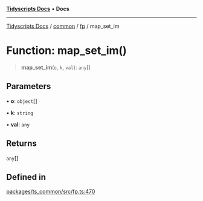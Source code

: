 [**Tidyscripts Docs**](../../../../../README.md) • **Docs**

***

[Tidyscripts Docs](../../../../../globals.md) / [common](../../../README.md) / [fp](../README.md) / map\_set\_im

# Function: map\_set\_im()

> **map\_set\_im**(`o`, `k`, `val`): `any`[]

## Parameters

• **o**: `object`[]

• **k**: `string`

• **val**: `any`

## Returns

`any`[]

## Defined in

[packages/ts\_common/src/fp.ts:470](https://github.com/sheunaluko/tidyscripts/blob/master/packages/ts_common/src/fp.ts#L470)
